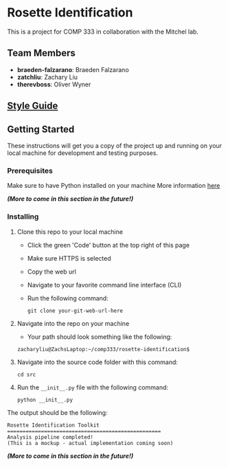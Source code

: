 # Rosette Identification
This is a project for COMP 333 in collaboration with the Mitchel lab. 

## Team Members
- **braeden-falzarano**: Braeden Falzarano
- **zatchliu**: Zachary Liu
- **therevboss**: Oliver Wyner

## [Style Guide](/StyleGuide.md)

## Getting Started
These instructions will get you a copy of the project up and running on your local machine for development and testing purposes. 

### Prerequisites
Make sure to have Python installed on your machine
More information [here](https://www.python.org/downloads/) 

***(More to come in this section in the future!)***

### Installing
1. Clone this repo to your local machine
    - Click the green 'Code' button at the top right of this page
    - Make sure HTTPS is selected
    - Copy the web url
    - Navigate to your favorite command line interface (CLI)
    - Run the following command:

        `git clone your-git-web-url-here`

2. Navigate into the repo on your machine
    - Your path should look something like the following:

    `zacharyliu@ZachsLaptop:~/comp333/rosette-identification$`

3. Navigate into the source code folder with this command:

    `cd src`

4. Run the `__init__.py` file with the following command:

    `python __init__.py`

The output should be the following:

```
Rosette Identification Toolkit
==================================================
Analysis pipeline completed!
(This is a mockup - actual implementation coming soon)
```


***(More to come in this section in the future!)***